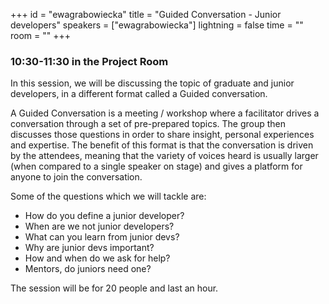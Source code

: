 +++
id = "ewagrabowiecka"
title = "Guided Conversation - Junior developers"
speakers = ["ewagrabowiecka"]
lightning = false
time = ""
room = ""
+++

### 10:30-11:30 in the Project Room

In this session, we will be discussing the topic of graduate and junior developers, in a different format called a Guided conversation.

A Guided Conversation is a meeting / workshop where a facilitator drives a conversation through a set of pre-prepared topics. The group then discusses those questions in order to share insight, personal experiences and expertise.  The benefit of this format is that the conversation is driven by the attendees, meaning that the variety of voices heard is usually larger (when compared to a single speaker on stage) and gives a platform for anyone to join the conversation.

Some of the questions which we will tackle are:

* How do you define a junior developer?
* When are we not junior developers?
* What can you learn from junior devs?
* Why are junior devs important?
* How and when do we ask for help?
* Mentors, do juniors need one?

The session will be for 20 people and last an hour.